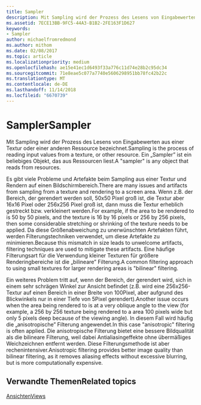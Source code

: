 ```yaml
---
title: Sampler
description: Mit Sampling wird der Prozess des Lesens von Eingabewerten aus einer Textur oder einer anderen Ressource bezeichnet. Ein \ 0034;Sampler \ 0034; ist ein beliebiges Objekt, das aus Ressourcen liest.
ms.assetid: 7ECE13BB-9FC5-44A3-B1B2-2FE163F1D627
keywords:
- Sampler
author: michaelfromredmond
ms.author: mithom
ms.date: 02/08/2017
ms.topic: article
ms.localizationpriority: medium
ms.openlocfilehash: ae15e41ec1d6493f33a776c11d74e28b2c95dc34
ms.sourcegitcommit: 71e8eae5c077a7740e5606298951bb78fc42b22c
ms.translationtype: MT
ms.contentlocale: de-DE
ms.lasthandoff: 11/14/2018
ms.locfileid: "6670739"
---
```

# <a name="sampler"></a><span data-ttu-id="dc674-105">Sampler</span><span class="sxs-lookup"><span data-stu-id="dc674-105">Sampler</span></span>


<span data-ttu-id="dc674-106">Mit Sampling wird der Prozess des Lesens von Eingabewerten aus einer Textur oder einer anderen Ressource bezeichnet.</span><span class="sxs-lookup"><span data-stu-id="dc674-106">Sampling is the process of reading input values from a texture, or other resource.</span></span> <span data-ttu-id="dc674-107">Ein „Sampler” ist ein beliebiges Objekt, das aus Ressourcen liest.</span><span class="sxs-lookup"><span data-stu-id="dc674-107">A "sampler" is any object that reads from resources.</span></span>

<span data-ttu-id="dc674-108">Es gibt viele Probleme und Artefakte beim Sampling aus einer Textur und Rendern auf einen Bildschirmbereich.</span><span class="sxs-lookup"><span data-stu-id="dc674-108">There are many issues and artifacts from sampling from a texture and rendering to a screen area.</span></span> <span data-ttu-id="dc674-109">Wenn z.B. der Bereich, der gerendert werden soll, 50x50 Pixel groß ist, die Textur aber 16x16 Pixel oder 256x256 Pixel groß ist, dann muss die Textur erheblich gestreckt bzw. verkleinert werden.</span><span class="sxs-lookup"><span data-stu-id="dc674-109">For example, if the area to be rendered to is 50 by 50 pixels, and the texture is 16 by 16 pixels or 256 by 256 pixels, then some considerable stretching or shrinking of the texture needs to be applied.</span></span> <span data-ttu-id="dc674-110">Da diese Größenabweichung zu unerwünschten Artefakten führt, werden Filterungstechniken verwendet, um diese Artefakte zu minimieren.</span><span class="sxs-lookup"><span data-stu-id="dc674-110">Because this mismatch in size leads to unwelcome artifacts, filtering techniques are used to mitigate these artifacts.</span></span> <span data-ttu-id="dc674-111">Eine häufige Filterungsart für die Verwendung kleiner Texturen für größere Renderingbereiche ist die „bilineare” Filterung.</span><span class="sxs-lookup"><span data-stu-id="dc674-111">A common filtering approach to using small textures for larger rendering areas is "bilinear" filtering.</span></span>

<span data-ttu-id="dc674-112">Ein weiteres Problem tritt auf, wenn der Bereich, der gerendert wird, sich in einem sehr schrägen Winkel zur Ansicht befindet (z.B. wird eine 256x256-Textur auf einen Bereich in einer Breite von 100Pixel, aber aufgrund des Blickwinkels nur in einer Tiefe von 5Pixel gerendert).</span><span class="sxs-lookup"><span data-stu-id="dc674-112">Another issue occurs when the area being rendered to is at a very oblique angle to the view (for example, a 256 by 256 texture being rendered to a area 100 pixels wide but only 5 pixels deep because of the viewing angle).</span></span> <span data-ttu-id="dc674-113">In diesem Fall wird häufig die „anisotropische” Filterung angewendet.</span><span class="sxs-lookup"><span data-stu-id="dc674-113">In this case "anisotropic" filtering is often applied.</span></span> <span data-ttu-id="dc674-114">Die anisotropische Filterung bietet eine bessere Bildqualität als die bilineare Filterung, weil dabei Antialiasingeffekte ohne übermäßiges Weichzeichnen entfernt werden. Diese Filterungsmethode ist aber rechenintensiver.</span><span class="sxs-lookup"><span data-stu-id="dc674-114">Anisotropic filtering provides better image quality than bilinear filtering, as it removes aliasing effects without excessive blurring, but is more computationally expensive.</span></span>

## <a name="span-idrelated-topicsspanrelated-topics"></a><span data-ttu-id="dc674-115"><span id="related-topics"></span>Verwandte Themen</span><span class="sxs-lookup"><span data-stu-id="dc674-115"><span id="related-topics"></span>Related topics</span></span>


[<span data-ttu-id="dc674-116">Ansichten</span><span class="sxs-lookup"><span data-stu-id="dc674-116">Views</span></span>](views.md)

 

 




